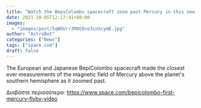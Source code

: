 ```yaml
---
title: "Watch the BepiColombo spacecraft zoom past Mercury in this new video"
date: 2021-10-05T12:17:41+00:00
images:
  - "images/post/5qWbUrr3M8G9ce3inXcymE.jpg"
author: "AstroBot"
categories: ["News"]
tags: ["space.com"]
draft: false
---
```


The European and Japanese BepiColombo spacecraft made the closest ever measurements of the magnetic field of Mercury above the planet's southern hemisphere as it zoomed past. 

Διαβάστε περισσότερα: https://www.space.com/bepicolombo-first-mercury-flyby-video
